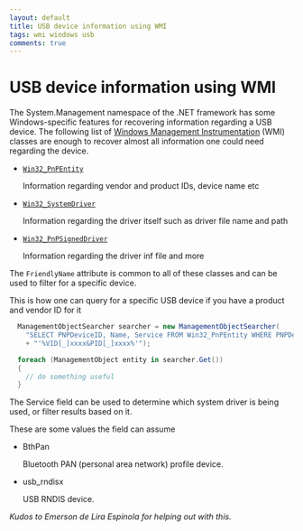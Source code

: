 ```yaml
---
layout: default
title: USB device information using WMI
tags: wmi windows usb
comments: true
---
```

# USB device information using WMI

The System.Management namespace of the .NET framework has some Windows-specific features for recovering information regarding a USB device. The following list of [Windows Management Instrumentation](http://technet.microsoft.com/en-us/library/ee692772.aspx) (WMI) classes are enough to recover almost all information one could need regarding the device.

* [`Win32_PnPEntity`](http://msdn.microsoft.com/en-us/library/aa394353.aspx)

  Information regarding vendor and product IDs, device name etc

* [`Win32_SystemDriver`](http://msdn.microsoft.com/en-us/library/aa394472.aspx)

  Information regarding the driver itself such as driver file name and path

* [`Win32_PnPSignedDriver`](http://msdn.microsoft.com/en-us/library/aa394354.aspx)

  Information regarding the driver inf file and more

The `FriendlyName` attribute is common to all of these classes and can be used to filter for a specific device. 

This is how one can query for a specific USB device if you have a product and vendor ID for it

```c#
  ManagementObjectSearcher searcher = new ManagementObjectSearcher(
    "SELECT PNPDeviceID, Name, Service FROM Win32_PnPEntity WHERE PNPDeviceID LIKE "
    + "'%VID[_]xxxx&PID[_]xxxx%'");

  foreach (ManagementObject entity in searcher.Get())
  {
    // do something useful
  }
```

The Service field can be used to determine which system driver is being used, or filter results based on it.

These are some values the field can assume

* BthPan

  Bluetooth PAN (personal area network) profile device.

* usb_rndisx

  USB RNDIS device.

_Kudos to Emerson de Lira Espinola for helping out with this._
